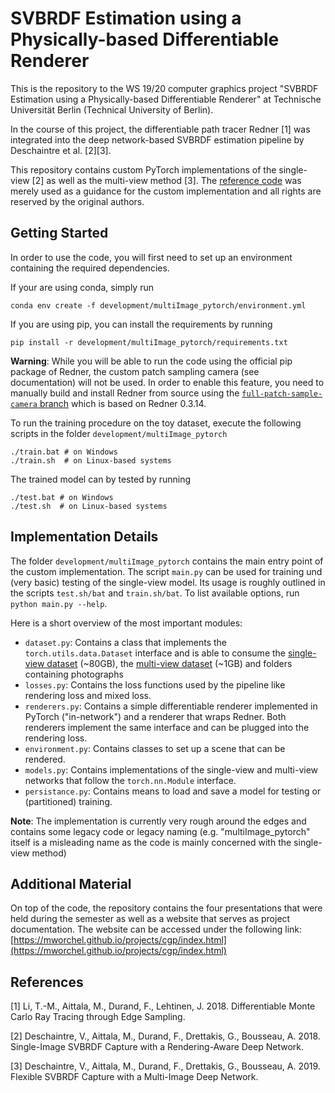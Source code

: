 # SVBRDF Estimation using a Physically-based Differentiable Renderer

This is the repository to the WS 19/20 computer graphics project "SVBRDF Estimation using a Physically-based Differentiable Renderer" at Technische Universität Berlin (Technical University of Berlin).

In the course of this project, the differentiable path tracer Redner [1] was integrated into the deep network-based SVBRDF estimation pipeline by Deschaintre et al. [2][3].

This repository contains custom PyTorch implementations of the single-view [2] as well as the multi-view method [3]. The [reference code](https://repo-sam.inria.fr/fungraph/multi_image_materials/supplemental_multi_images/multiImage_code.zip) was merely used as a guidance for the custom implementation and all rights are reserved by the original authors.

## Getting Started

In order to use the code, you will first need to set up an environment containing the required dependencies. 

If your are using conda, simply run
```
conda env create -f development/multiImage_pytorch/environment.yml
```

If you are using pip, you can install the requirements by running
```
pip install -r development/multiImage_pytorch/requirements.txt 
```

**Warning**: While you will be able to run the code using the official pip package of Redner, the custom patch sampling camera (see documentation) will not be used. In order to enable this feature, you need to manually build and install Redner from source using the [`full-patch-sample-camera` branch](https://github.com/mworchel/redner/tree/full-patch-sample-camera) which is based on Redner 0.3.14.

To run the training procedure on the toy dataset, execute the following scripts in the folder `development/multiImage_pytorch`
```
./train.bat # on Windows
./train.sh  # on Linux-based systems
```

The trained model can by tested by running
```
./test.bat # on Windows
./test.sh  # on Linux-based systems
```

## Implementation Details

The folder `development/multiImage_pytorch` contains the main entry point of the custom implementation. The script `main.py` can be used for training und (very basic) testing of the single-view model. Its usage is roughly outlined in the scripts `test.sh/bat` and `train.sh/bat`. To list available options, run `python main.py --help`.

Here is a short overview of the most important modules:
- `dataset.py`: Contains a class that implements the `torch.utils.data.Dataset` interface and is able to consume the [single-view dataset](https://repo-sam.inria.fr/fungraph/deep-materials/DeepMaterialsData.zip) (~80GB), the [multi-view dataset](https://repo-sam.inria.fr/fungraph/multi_image_materials/supplemental_multi_images/materialsData_multi_image.zip) (~1GB) and folders containing photographs
- `losses.py`: Contains the loss functions used by the pipeline like rendering loss and mixed loss.
- `renderers.py`: Contains a simple differentiable renderer implemented in PyTorch ("in-network") and a renderer that wraps Redner. Both renderers implement the same interface and can be plugged into the rendering loss.
- `environment.py`: Contains classes to set up a scene that can be rendered.
- `models.py`: Contains implementations of the single-view and multi-view networks that follow the `torch.nn.Module` interface.
- `persistance.py`: Contains means to load and save a model for testing or (partitioned) training.

**Note**: The implementation is currently very rough around the edges and contains some legacy code or legacy naming (e.g. "multiImage_pytorch" itself is a misleading name as the code is mainly concerned with the single-view method)

## Additional Material

On top of the code, the repository contains the four presentations that were held during the semester as well as a website that serves as project documentation. The website can be accessed under the following link:
[https://mworchel.github.io/projects/cgp/index.html](https://mworchel.github.io/projects/cgp/index.html)

## References

[1] Li, T.-M., Aittala, M., Durand, F., Lehtinen, J. 2018. Differentiable Monte Carlo Ray Tracing through Edge Sampling.

[2] Deschaintre, V., Aittala, M., Durand, F., Drettakis, G., Bousseau, A. 2018. Single-Image SVBRDF Capture with a Rendering-Aware Deep Network.

[3] Deschaintre, V., Aittala, M., Durand, F., Drettakis, G., Bousseau, A. 2019. Flexible SVBRDF Capture with a Multi-Image Deep Network. 
